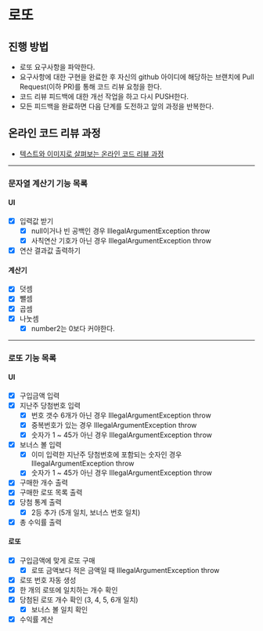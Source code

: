 # 로또
## 진행 방법
* 로또 요구사항을 파악한다.
* 요구사항에 대한 구현을 완료한 후 자신의 github 아이디에 해당하는 브랜치에 Pull Request(이하 PR)를 통해 코드 리뷰 요청을 한다.
* 코드 리뷰 피드백에 대한 개선 작업을 하고 다시 PUSH한다.
* 모든 피드백을 완료하면 다음 단계를 도전하고 앞의 과정을 반복한다.

## 온라인 코드 리뷰 과정
* [텍스트와 이미지로 살펴보는 온라인 코드 리뷰 과정](https://github.com/next-step/nextstep-docs/tree/master/codereview)


---


### 문자열 계산기 기능 목록
#### UI
- [x] 입력값 받기 
  - [x] null이거나 빈 공백인 경우 IllegalArgumentException throw
  - [x] 사칙연산 기호가 아닌 경우 IllegalArgumentException throw
- [x] 연산 결과값 출력하기

#### 계산기
- [x] 덧셈
- [x] 뺄셈
- [x] 곱셈
- [x] 나눗셈
  - [x] number2는 0보다 커야한다.

---

### 로또 기능 목록
#### UI
- [x] 구입금액 입력
- [x] 지난주 당첨번호 입력
  - [x] 번호 갯수 6개가 아닌 경우 IllegalArgumentException throw
  - [x] 중복번호가 있는 경우 IllegalArgumentException throw
  - [x] 숫자가 1 ~ 45가 아닌 경우 IllegalArgumentException throw
- [x] 보너스 볼 입력
  - [x] 이미 입력한 지난주 당첨번호에 포함되는 숫자인 경우 IllegalArgumentException throw
  - [x] 숫자가 1 ~ 45가 아닌 경우 IllegalArgumentException throw
- [x] 구매한 개수 출력
- [x] 구매한 로또 목록 출력
- [x] 당첨 통계 출력
  - [x] 2등 추가 (5개 일치, 보너스 번호 일치)
- [x] 총 수익률 출력

#### 로또
- [x] 구입금액에 맞게 로또 구매
  - [x] 로또 금액보다 적은 금액일 때 IllegalArgumentException throw
- [x] 로또 번호 자동 생성
- [x] 한 개의 로또에 일치하는 개수 확인
- [x] 당첨된 로또 개수 확인 (3, 4, 5, 6개 일치)
  - [x] 보너스 볼 일치 확인
- [x] 수익률 계산

